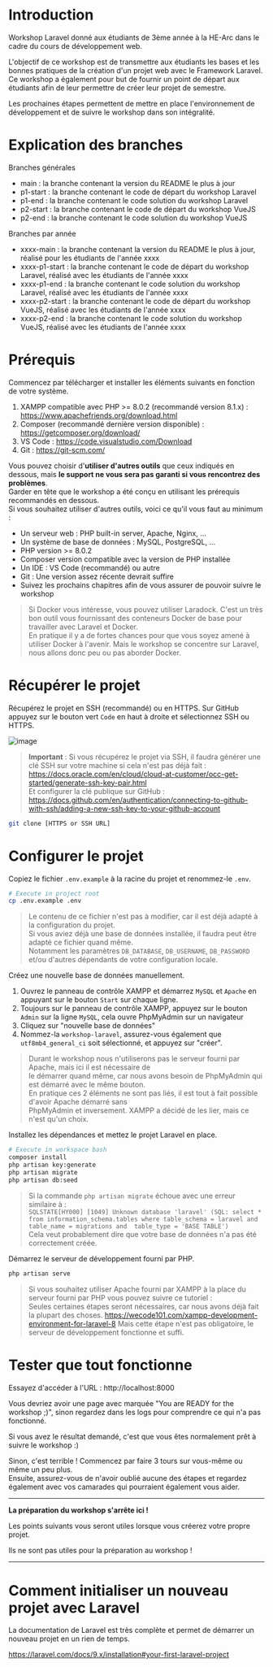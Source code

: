 # Introduction

Workshop Laravel donné aux étudiants de 3ème année à la HE-Arc dans le cadre du cours de développement web.

L'objectif de ce workshop est de transmettre aux étudiants les bases et les bonnes pratiques de la création d'un projet web avec le Framework Laravel. Ce workshop a également pour but de fournir un point de départ aux étudiants afin de leur permettre de créer leur projet de semestre.

Les prochaines étapes permettent de mettre en place l'environnement de développement et de suivre le workshop dans son intégralité.

# Explication des branches

Branches générales

-   main : la branche contenant la version du README le plus à jour
-   p1-start : la branche contenant le code de départ du workshop Laravel
-   p1-end : la branche contenant le code solution du workshop Laravel
-   p2-start : la branche contenant le code de départ du workshop VueJS
-   p2-end : la branche contenant le code solution du workshop VueJS

Branches par année

-   xxxx-main : la branche contenant la version du README le plus à jour, réalisé pour les étudiants de l'année xxxx
-   xxxx-p1-start : la branche contenant le code de départ du workshop Laravel, réalisé avec les étudiants de l'année xxxx
-   xxxx-p1-end : la branche contenant le code solution du workshop Laravel, réalisé avec les étudiants de l'année xxxx
-   xxxx-p2-start : la branche contenant le code de départ du workshop VueJS, réalisé avec les étudiants de l'année xxxx
-   xxxx-p2-end : la branche contenant le code solution du workshop VueJS, réalisé avec les étudiants de l'année xxxx

# Prérequis

Commencez par télécharger et installer les éléments suivants en fonction de votre système.

1. XAMPP compatible avec PHP >= 8.0.2 (recommandé version 8.1.x) : https://www.apachefriends.org/download.html
2. Composer (recommandé dernière version disponible) : https://getcomposer.org/download/
3. VS Code : https://code.visualstudio.com/Download
4. Git : https://git-scm.com/

Vous pouvez choisir d'**utiliser d'autres outils** que ceux indiqués en dessous, mais **le support ne vous sera pas garanti si vous rencontrez des problèmes**.  
Garder en tête que le workshop a été conçu en utilisant les prérequis recommandés en dessous.  
Si vous souhaitez utiliser d'autres outils, voici ce qu'il vous faut au minimum :

-   Un serveur web : PHP built-in server, Apache, Nginx, ...
-   Un système de base de données : MySQL, PostgreSQL, ...
-   PHP version >= 8.0.2
-   Composer version compatible avec la version de PHP installée
-   Un IDE : VS Code (recommandé) ou autre
-   Git : Une version assez récente devrait suffire
-   Suivez les prochains chapitres afin de vous assurer de pouvoir suivre le workshop

> Si Docker vous intéresse, vous pouvez utiliser Laradock. C'est un très bon outil vous fournissant des conteneurs Docker de base pour travailler avec Laravel et Docker.  
> En pratique il y a de fortes chances pour que vous soyez amené à utiliser Docker à l'avenir. Mais le workshop se concentre sur Laravel, nous allons donc peu ou pas aborder Docker.

# Récupérer le projet

Récupérez le projet en SSH (recommandé) ou en HTTPS. Sur GitHub appuyez sur le bouton vert `Code` en haut à droite et sélectionnez SSH ou HTTPS.

![image](https://user-images.githubusercontent.com/39899628/189638725-1f41f029-20ed-433a-b853-2be9ff92f0c2.png)

> **Important** : Si vous récupérez le projet via SSH, il faudra générer une clé SSH sur votre machine si cela n'est pas déjà fait : https://docs.oracle.com/en/cloud/cloud-at-customer/occ-get-started/generate-ssh-key-pair.html  
> Et configurer la clé publique sur GitHub : https://docs.github.com/en/authentication/connecting-to-github-with-ssh/adding-a-new-ssh-key-to-your-github-account

```bash
git clone [HTTPS or SSH URL]
```

# Configurer le projet

Copiez le fichier `.env.example` à la racine du projet et renommez-le `.env`.

```bash
# Execute in project root
cp .env.example .env
```

> Le contenu de ce fichier n'est pas à modifier, car il est déjà adapté à la configuration du projet.  
> Si vous aviez déjà une base de données installée, il faudra peut être adapté ce fichier quand même.  
> Notamment les paramètres `DB_DATABASE`, `DB_USERNAME`, `DB_PASSWORD` et/ou d'autres dépendants de votre configuration locale.

Créez une nouvelle base de données manuellement.
1. Ouvrez le panneau de contrôle XAMPP et démarrez `MySQL` et `Apache` en appuyant sur le bouton `Start` sur chaque ligne.
2. Toujours sur le panneau de contrôle XAMPP, appuyez sur le bouton `Admin` sur la ligne `MySQL`, cela ouvre PhpMyAdmin sur un navigateur
2. Cliquez sur "nouvelle base de données"
3. Nommez-la `workshop-laravel`, assurez-vous également que `utf8mb4_general_ci` soit sélectionné, et appuyez sur "créer".

> Durant le workshop nous n'utiliserons pas le serveur fourni par Apache, mais ici il est nécessaire de  
> le démarrer quand même, car nous avons besoin de PhpMyAdmin qui est démarré avec le même bouton.  
> En pratique ces 2 éléments ne sont pas liés, il est tout à fait possible d'avoir Apache démarré sans  
> PhpMyAdmin et inversement. XAMPP a décidé de les lier, mais ce n'est qu'un choix.

Installez les dépendances et mettez le projet Laravel en place.

```bash
# Execute in workspace bash
composer install
php artisan key:generate
php artisan migrate
php artisan db:seed
```

> Si la commande `php artisan migrate` échoue avec une erreur similaire à :  
> `SQLSTATE[HY000] [1049] Unknown database 'laravel' (SQL: select * from information_schema.tables where table_schema = laravel and table_name = migrations and 
table_type = 'BASE TABLE')`  
> Cela veut probablement dire que votre base de données n'a pas été correctement créée.

Démarrez le serveur de développement fourni par PHP.

```bash
php artisan serve
```

> Si vous souhaitez utiliser Apache fourni par XAMPP à la place du serveur fourni par PHP vous pouvez suivre ce tutoriel :  
> Seules certaines étapes seront nécessaires, car nous avons déjà fait la plupart des choses.
> https://wecode101.com/xampp-development-environment-for-laravel-8
> Mais cette étape n'est pas obligatoire, le serveur de développement fonctionne et suffi.

# Tester que tout fonctionne

Essayez d'accéder à l'URL : http://localhost:8000

Vous devriez avoir une page avec marquée "You are READY for the workshop ;)", sinon regardez dans les logs pour comprendre ce qui n'a pas fonctionné.

Si vous avez le résultat demandé, c'est que vous êtes normalement prêt à suivre le workshop :)

Sinon, c'est terrible ! Commencez par faire 3 tours sur vous-même ou même un peu plus.  
Ensuite, assurez-vous de n'avoir oublié aucune des étapes et regardez également avec vos camarades qui pourraient également vous aider.

---

**La préparation du workshop s'arrête ici !**

Les points suivants vous seront utiles lorsque vous créerez votre propre projet.

Ils ne sont pas utiles pour la préparation au workshop !

---

# Comment initialiser un nouveau projet avec Laravel

La documentation de Laravel est très complète et permet de démarrer un nouveau projet en un rien de temps.

https://laravel.com/docs/9.x/installation#your-first-laravel-project
